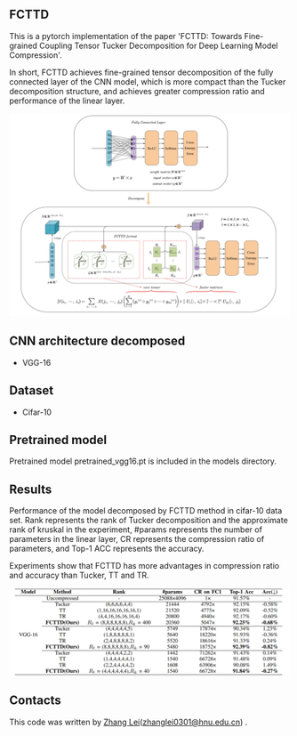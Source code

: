 ## FCTTD

This is a pytorch implementation of the paper 'FCTTD: Towards Fine-grained Coupling Tensor Tucker Decomposition for Deep Learning Model Compression'. 

In short, FCTTD achieves fine-grained tensor decomposition of the fully connected layer of the CNN model, which is more compact than the Tucker decomposition structure, and achieves greater compression ratio and performance of the linear layer.

![FCTTD](https://github.com/Lonarch-zl/FCTTD/blob/main/images/FCTTD.png)

## CNN architecture decomposed

- VGG-16

## Dataset

- Cifar-10

## Pretrained model

 Pretrained model pretrained_vgg16.pt is included in the models directory.

## Results

Performance of the model decomposed by FCTTD method in cifar-10 data set. Rank represents the rank of Tucker decomposition and the approximate rank of kruskal in the experiment, #params represents the number of parameters in the linear layer, CR represents the compression ratio of parameters, and Top-1 ACC represents the accuracy. 

Experiments show that FCTTD has more advantages in compression ratio and accuracy than Tucker, TT and TR.

![lab](https://github.com/Lonarch-zl/FCTTD/blob/main/images/lab.png)

## Contacts

 This code was written by [Zhang Lei](https://github.com/Lonarch-zl)([zhanglei0301@hnu.edu.cn](zhanglei0301@hnu.edu.cn)) .

